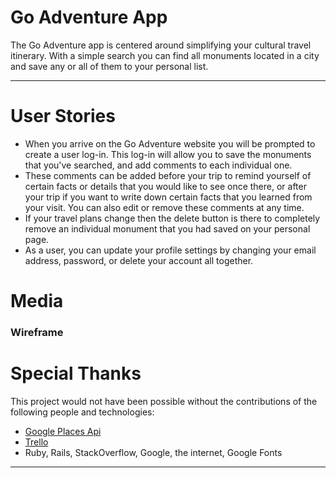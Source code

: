 # Go Adventure App
The Go Adventure app is centered around simplifying your cultural travel itinerary. With a simple search you can find all monuments located in a city and save any or all of them to your personal list.



---
# User Stories
* When you arrive on the Go Adventure website you will be prompted to create a user log-in. This log-in will allow you to save the monuments that you've searched, and add comments to each individual one. 
* These comments can be added before your trip to remind yourself of certain facts or details that you would like to see once there, or after your trip if you want to write down certain facts that you learned from your visit. You can also edit or remove these comments at any time.
* If your travel plans change then the delete button is there to completely remove an individual monument that you had saved on your personal page.
* As a user, you can update your profile settings by changing your email address, password, or delete your account all together.

# Media
### Wireframe
<!-- ![Wireframe](wireframe.jpg) -->


# Special Thanks
This project would not have been possible without the contributions of the following people and technologies:
* [Google Places Api ](https://developers.google.com/places/documentation/)
* [Trello ](https://trello.com/)
* Ruby, Rails, StackOverflow, Google, the internet, Google Fonts
---
